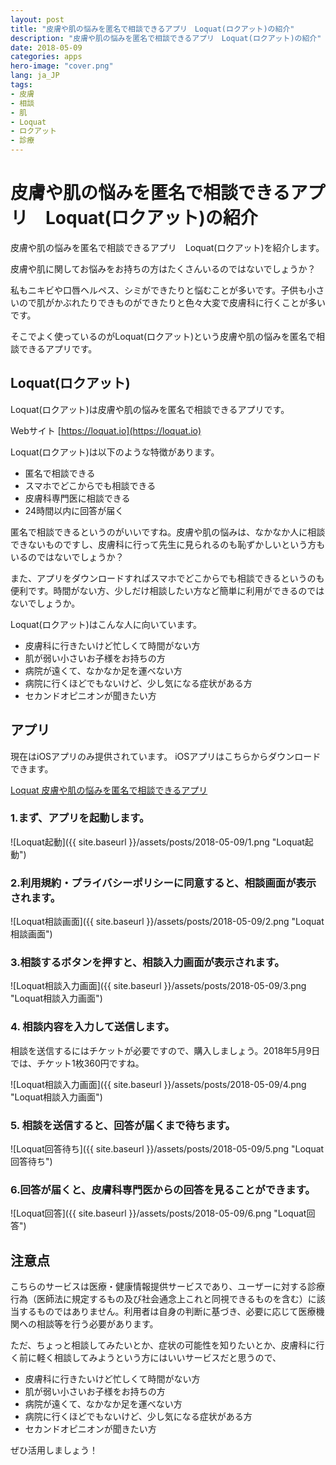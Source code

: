 ```yaml
---
layout: post
title: "皮膚や肌の悩みを匿名で相談できるアプリ　Loquat(ロクアット)の紹介"
description: "皮膚や肌の悩みを匿名で相談できるアプリ　Loquat(ロクアット)の紹介"
date: 2018-05-09
categories: apps
hero-image: "cover.png"
lang: ja_JP
tags:
- 皮膚
- 相談
- 肌
- Loquat
- ロクアット
- 診療
---
```


# 皮膚や肌の悩みを匿名で相談できるアプリ　Loquat(ロクアット)の紹介

皮膚や肌の悩みを匿名で相談できるアプリ　Loquat(ロクアット)を紹介します。

皮膚や肌に関してお悩みをお持ちの方はたくさんいるのではないでしょうか？

私もニキビや口唇ヘルペス、シミができたりと悩むことが多いです。子供も小さいので肌がかぶれたりできものができたりと色々大変で皮膚科に行くことが多いです。

そこでよく使っているのがLoquat(ロクアット)という皮膚や肌の悩みを匿名で相談できるアプリです。

## Loquat(ロクアット)

Loquat(ロクアット)は皮膚や肌の悩みを匿名で相談できるアプリです。

Webサイト
[https://loquat.io](https://loquat.io)

Loquat(ロクアット)は以下のような特徴があります。

- 匿名で相談できる
- スマホでどこからでも相談できる
- 皮膚科専門医に相談できる
- 24時間以内に回答が届く

匿名で相談できるというのがいいですね。皮膚や肌の悩みは、なかなか人に相談できないものですし、皮膚科に行って先生に見られるのも恥ずかしいという方もいるのではないでしょうか？

また、アプリをダウンロードすればスマホでどこからでも相談できるというのも便利です。時間がない方、少しだけ相談したい方など簡単に利用ができるのではないでしょうか。

Loquat(ロクアット)はこんな人に向いています。

- 皮膚科に行きたいけど忙しくて時間がない方
- 肌が弱い小さいお子様をお持ちの方
- 病院が遠くて、なかなか足を運べない方
- 病院に行くほどでもないけど、少し気になる症状がある方
- セカンドオピニオンが聞きたい方


## アプリ

現在はiOSアプリのみ提供されています。
iOSアプリはこちらからダウンロードできます。

[Loquat 皮膚や肌の悩みを匿名で相談できるアプリ](https://itunes.apple.com/jp/app/loquat-pi-funo-naomiwo-shou/id1161117472?mt=8)

### 1.まず、アプリを起動します。

![Loquat起動]({{ site.baseurl }}/assets/posts/2018-05-09/1.png "Loquat起動")


### 2.利用規約・プライバシーポリシーに同意すると、相談画面が表示されます。

![Loquat相談画面]({{ site.baseurl }}/assets/posts/2018-05-09/2.png "Loquat相談画面")

### 3.相談するボタンを押すと、相談入力画面が表示されます。

![Loquat相談入力画面]({{ site.baseurl }}/assets/posts/2018-05-09/3.png "Loquat相談入力画面")

### 4. 相談内容を入力して送信します。

相談を送信するにはチケットが必要ですので、購入しましょう。2018年5月9日では、チケット1枚360円ですね。

![Loquat相談入力画面]({{ site.baseurl }}/assets/posts/2018-05-09/4.png "Loquat相談入力画面")


### 5. 相談を送信すると、回答が届くまで待ちます。

![Loquat回答待ち]({{ site.baseurl }}/assets/posts/2018-05-09/5.png "Loquat回答待ち")

### 6.回答が届くと、皮膚科専門医からの回答を見ることができます。

![Loquat回答]({{ site.baseurl }}/assets/posts/2018-05-09/6.png "Loquat回答")

## 注意点

こちらのサービスは医療・健康情報提供サービスであり、ユーザーに対する診療行為（医師法に規定するもの及び社会通念上これと同視できるものを含む）に該当するものではありません。利用者は自身の判断に基づき、必要に応じて医療機関への相談等を行う必要があります。

ただ、ちょっと相談してみたいとか、症状の可能性を知りたいとか、皮膚科に行く前に軽く相談してみようという方にはいいサービスだと思うので、

- 皮膚科に行きたいけど忙しくて時間がない方
- 肌が弱い小さいお子様をお持ちの方
- 病院が遠くて、なかなか足を運べない方
- 病院に行くほどでもないけど、少し気になる症状がある方
- セカンドオピニオンが聞きたい方

ぜひ活用しましょう！